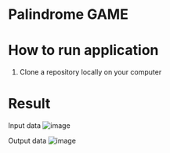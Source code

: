 # Palindrome GAME

# How to run application
1. Clone a repository locally on your computer

# Result
Input data
![image](https://github.com/shmelidzee/palindrome/assets/100793483/e57bba7b-d216-4ed8-8874-cf718a41f67d)

Output data
![image](https://github.com/shmelidzee/palindrome/assets/100793483/fe510d0a-9ee7-4a4a-a72e-e3fedef8674b)

